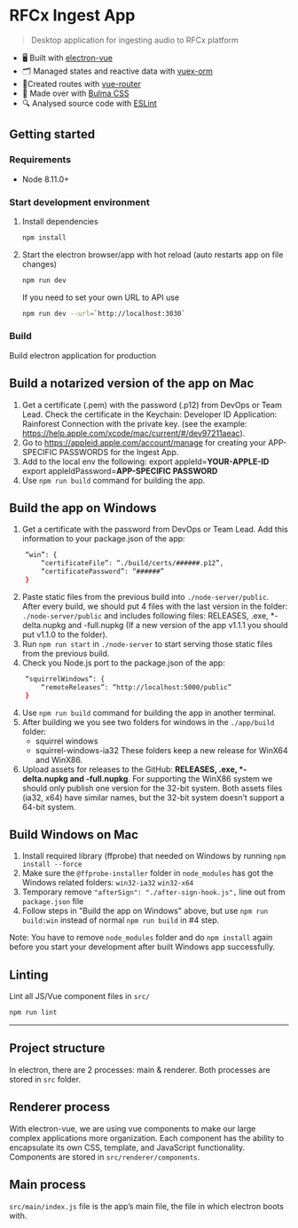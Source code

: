 # RFCx Ingest App

> Desktop application for ingesting audio to RFCx platform

- 🖥 Built with [electron-vue](https://github.com/SimulatedGREG/electron-vue)
- 🗂 Managed states and reactive data with [vuex-orm](https://github.com/vuex-orm/vuex-orm)
- 🚦Created routes with [vue-router](https://github.com/vuejs/vue-router)
- 💅 Made over with [Bulma CSS](https://bulma.io/)
- 🔍 Analysed source code with [ESLint](https://eslint.org/)

## Getting started

### Requirements

- Node 8.11.0+

### Start development environment

1. Install dependencies

    ``` bash
    npm install
    ```

2. Start the electron browser/app with hot reload (auto restarts app on file changes)

    ``` bash
    npm run dev
    ```
    If you need to set your own URL to API use

    ``` bash
    npm run dev --url=`http://localhost:3030`
    ```

### Build

Build electron application for production

## Build a notarized version of the app on Mac

1. Get a certificate (.pem) with the password (.p12) from DevOps or Team Lead. Check the certificate in the Keychain: Developer ID Application: Rainforest Connection with the private key. (see the example: https://help.apple.com/xcode/mac/current/#/dev97211aeac).
2. Go to https://appleid.apple.com/account/manage for creating your APP-SPECIFIC PASSWORDS for the Ingest App.
3. Add to the local env the following:
export appleId=**YOUR-APPLE-ID**
export appleIdPassword=**APP-SPECIFIC PASSWORD**
4. Use ```npm run build``` command for building the app.

## Build the app on Windows

1. Get a certificate with the password from DevOps or Team Lead.
Add this information to your package.json of the app:
``` bash
    “win”: {
        “certificateFile”: “./build/certs/######.p12”,
        “certificatePassword”: “######”
    }
```
2. Paste static files from the previous build into `./node-server/public`. After every build, we should put 4 files with the last version in the folder: `./node-server/public` and includes following files: RELEASES, .exe, *-delta.nupkg and -full.nupkg (If a new version of the app v1.1.1 you should put v1.1.0 to the folder).
3. Run ```npm run start``` in `./node-server` to start serving those static files from the previous build.
3. Check you Node.js port  to the package.json of the app:
``` bash
    “squirrelWindows”: {
        “remoteReleases”: “http://localhost:5000/public”
    }
```
4. Use ```npm run build``` command for building the app in another terminal.
5. After building we you see two folders for windows in the `./app/build` folder:
    - squirrel windows
    - squirrel-windows-ia32
These folders keep a new release for WinX64 and WinX86.
6. Upload assets for releases to the GitHub: __RELEASES, .exe, *-delta.nupkg and -full.nupkg__.
For supporting the WinX86 system we should only publish one version for the 32-bit system. Both assets files (ia32, x64) have similar names, but the 32-bit system doesn’t support a 64-bit system.

## Build Windows on Mac
1. Install required library (ffprobe) that needed on Windows by running ```npm install --force```
2. Make sure the `@ffprobe-installer` folder in `node_modules` has got the Windows related folders: `win32-ia32` `win32-x64`
3. Temporary remove `"afterSign": "./after-sign-hook.js",` line out from `package.json` file
4. Follow steps in "Build the app on Windows" above, but use ```npm run build:win``` instead of normal ```npm run build``` in #4 step.

Note: You have to remove `node_modules` folder and do `npm install` again before you start your development after built Windows app successfully.

## Linting

Lint all JS/Vue component files in `src/`
``` bash
npm run lint
```

---

## Project structure
In electron, there are 2 processes: main & renderer. Both processes are stored in `src` folder.

## Renderer process
With electron-vue, we are using vue components to make our large complex applications more organization. Each component has the ability to encapsulate its own CSS, template, and JavaScript functionality. Components are stored in `src/renderer/components`.

## Main process
`src/main/index.js` file is the app’s main file, the file in which electron boots with.

